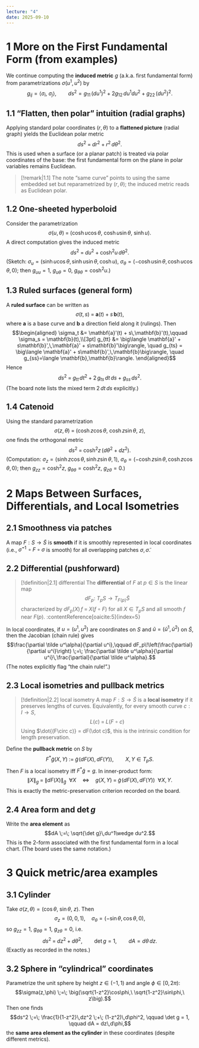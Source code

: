 ```yaml
---
lecture: "4"
date: 2025-09-10
---
```


# 1 More on the First Fundamental Form (from examples)

We continue computing the **induced metric** $g$ (a.k.a. first fundamental form) from parametrizations $\sigma(u^1,u^2)$ by
$$g_{ij} = \big\langle \sigma_i,\ \sigma_j\big\rangle, 
\qquad ds^2 = g_{11}\,(du^1)^2 + 2g_{12}\,du^1du^2 + g_{22}\,(du^2)^2.$$
## 1.1 “Flatten, then polar” intuition (radial graphs)
Applying standard polar coordinates $(r,\theta)$ to a **flattened picture** (radial graph) yields the Euclidean polar metric
$$ds^2 \;=\; dr^2 + r^2\,d\theta^2.$$
This is used when a surface (or a planar patch) is treated via polar coordinates of the base: the first fundamental form on the plane in polar variables remains Euclidean.

> [!remark|1.1]
> The note “same curve” points to using the same embedded set but reparametrized by $(r,\theta)$; the induced metric reads as Euclidean polar.

## 1.2 One-sheeted hyperboloid
Consider the parametrization
$$\sigma(u,\theta) \;=\; \big(\cosh u \cos\theta,\ \cosh u \sin\theta,\ \sinh u\big).$$
A direct computation gives the induced metric
$$ds^2 \;=\; du^2 + \cosh^2 u\, d\theta^2.$$
(Sketch: $\sigma_u=(\sinh u\cos\theta,\sinh u\sin\theta,\cosh u)$, $\sigma_\theta=(-\cosh u\sin\theta,\cosh u\cos\theta,0)$;
then $g_{uu}=1,\ g_{u\theta}=0,\ g_{\theta\theta}=\cosh^2 u$.) 

## 1.3 Ruled surfaces (general form)
A **ruled surface** can be written as
$$\sigma(t,s) \;=\; \mathbf{a}(t)\;+\; s\,\mathbf{b}(t),$$
where $\mathbf{a}$ is a base curve and $\mathbf{b}$ a direction field along it (rulings). Then
$$\begin{aligned}
\sigma_t &= \mathbf{a}'(t) + s\,\mathbf{b}'(t),\qquad
\sigma_s = \mathbf{b}(t),\\[3pt]
g_{tt} &= \big\langle \mathbf{a}' + s\mathbf{b}',\,\mathbf{a}' + s\mathbf{b}'\big\rangle, \quad
g_{ts} = \big\langle \mathbf{a}' + s\mathbf{b}',\,\mathbf{b}\big\rangle, \quad
g_{ss}=\langle \mathbf{b},\mathbf{b}\rangle.
\end{aligned}$$
Hence
$$ds^2 \;=\; g_{tt}\,dt^2 \;+\; 2\,g_{ts}\,dt\,ds \;+\; g_{ss}\,ds^2.$$
(The board note lists the mixed term $2\,dt\,ds$ explicitly.)

## 1.4 Catenoid
Using the standard parametrization
$$\sigma(z,\theta) \;=\; \big(\cosh z \cos\theta,\ \cosh z \sin\theta,\ z\big),$$
one finds the orthogonal metric
$$ds^2 \;=\; \cosh^2 z\,(d\theta^2 + dz^2).$$
(Computation: $\sigma_z=(\sinh z\cos\theta,\sinh z\sin\theta,1)$, $\sigma_\theta=(-\cosh z\sin\theta,\cosh z\cos\theta,0)$;
then $g_{zz}=\cosh^2 z,\ g_{\theta\theta}=\cosh^2 z,\ g_{z\theta}=0$.) 


# 2 Maps Between Surfaces, Differentials, and Local Isometries

## 2.1 Smoothness via patches
A map $F:S\to \tilde S$ is **smooth** if it is smoothly represented in local coordinates (i.e., $\tilde\sigma^{-1}\!\circ F\circ\sigma$ is smooth) for all overlapping patches $\sigma,\tilde\sigma$. 

## 2.2 Differential (pushforward)
> [!definition|2.1] differential
> The **differential** of $F$ at $p\in S$ is the linear map
> $$ 
> dF_p:\ T_pS \longrightarrow T_{F(p)}\tilde S
> $$
> characterized by $dF_p(X)\,f \;=\; X(f\circ F)$ for all $X\in T_pS$ and all smooth $f$ near $F(p)$. :contentReference[oaicite:5]{index=5}

In local coordinates, if $u=(u^1,u^2)$ are coordinates on $S$ and $\tilde u=(\tilde u^1,\tilde u^2)$ on $\tilde S$, then the Jacobian (chain rule) gives
$$\frac{\partial \tilde u^\alpha}{\partial u^i},\qquad
dF_p\!\left(\frac{\partial}{\partial u^i}\right) \;=\; 
\frac{\partial \tilde u^\alpha}{\partial u^i}\,\frac{\partial}{\partial \tilde u^\alpha}.$$
(The notes explicitly flag “the chain rule!”.) 

## 2.3 Local isometries and pullback metrics
> [!definition|2.2] local isometry
> A map $F:S\to \tilde S$ is a **local isometry** if it preserves lengths of curves. Equivalently, for every smooth curve $c:I\to S$,
> $$L(c) \;=\; L(F\circ c)
>$$
> Using $\dot{(F\circ c)} = dF(\dot c)$, this is the intrinsic condition for length preservation. 

Define the **pullback metric** on $S$ by
$$F^*\tilde g(X,Y)\;:=\; \tilde g\!\big(dF(X),\,dF(Y)\big),
\qquad X,Y\in T_pS.$$
Then $F$ is a local isometry iff $F^*\tilde g = g$. In inner-product form:
$$\lVert X\rVert_g \;=\; \lVert dF(X)\rVert_{\tilde g}\ \ \forall X
\quad\Longleftrightarrow\quad
g(X,Y)\;=\;\tilde g\!\big(dF(X),dF(Y)\big)\ \ \forall X,Y.$$
This is exactly the metric-preservation criterion recorded on the board.

## 2.4 Area form and $\det g$
Write the **area element** as
$$dA \;=\; \sqrt{\det g}\,du^1\wedge du^2.$$
This is the 2-form associated with the first fundamental form in a local chart. (The board uses the same notation.) 


# 3 Quick metric/area examples

## 3.1 Cylinder
Take $\sigma(z,\theta)=(\cos\theta,\ \sin\theta,\ z)$. Then
$$\sigma_z=(0,0,1),\quad \sigma_\theta=(-\sin\theta,\cos\theta,0),$$
so $g_{zz}=1,\ g_{\theta\theta}=1,\ g_{z\theta}=0$, i.e.
$$ds^2 \;=\; dz^2 + d\theta^2,\qquad \det g = 1,\qquad dA = d\theta\,dz.$$
(Exactly as recorded in the notes.) 
## 3.2 Sphere in “cylindrical” coordinates
Parametrize the unit sphere by height $z\in(-1,1)$ and angle $\phi\in[0,2\pi)$:
$$\sigma(z,\phi) \;=\; \big(\sqrt{1-z^2}\cos\phi,\ \sqrt{1-z^2}\sin\phi,\ z\big).$$
Then one finds
$$ds^2 \;=\; \frac{1}{1-z^2}\,dz^2 \;+\; (1-z^2)\,d\phi^2,
\qquad \det g = 1,
\qquad dA = dz\,d\phi,$$
the **same area element as the cylinder** in these coordinates (despite different metrics). 